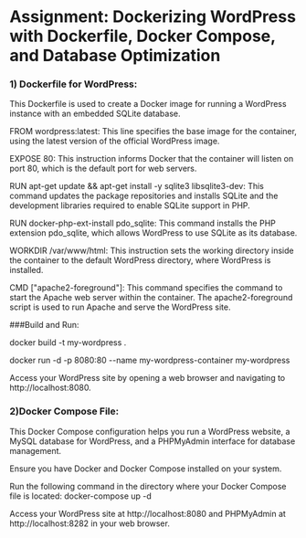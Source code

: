 
# Assignment: Dockerizing WordPress with Dockerfile, Docker Compose, and Database Optimization

### 1) Dockerfile for WordPress:
This Dockerfile is used to create a Docker image for running a WordPress instance with an embedded SQLite database.

FROM wordpress:latest: This line specifies the base image for the container, using the latest version of the official WordPress image.

EXPOSE 80: This instruction informs Docker that the container will listen on port 80, which is the default port for web servers.

RUN apt-get update && apt-get install -y sqlite3 libsqlite3-dev: This command updates the package repositories and installs SQLite and the development libraries required to enable SQLite support in PHP.

RUN docker-php-ext-install pdo_sqlite: This command installs the PHP extension pdo_sqlite, which allows WordPress to use SQLite as its database.

WORKDIR /var/www/html: This instruction sets the working directory inside the container to the default WordPress directory, where WordPress is installed.

CMD ["apache2-foreground"]: This command specifies the command to start the Apache web server within the container. The apache2-foreground script is used to run Apache and serve the WordPress site.

###Build and Run:

docker build -t my-wordpress .

docker run -d -p 8080:80 --name my-wordpress-container my-wordpress

Access your WordPress site by opening a web browser and navigating to http://localhost:8080.

### 2)Docker Compose File:
This Docker Compose configuration helps you run a WordPress website, a MySQL database for WordPress, and a PHPMyAdmin interface for database management.

Ensure you have Docker and Docker Compose installed on your system.

Run the following command in the directory where your Docker Compose file is located:
docker-compose up -d

Access your WordPress site at http://localhost:8080 and PHPMyAdmin at http://localhost:8282 in your web browser.
